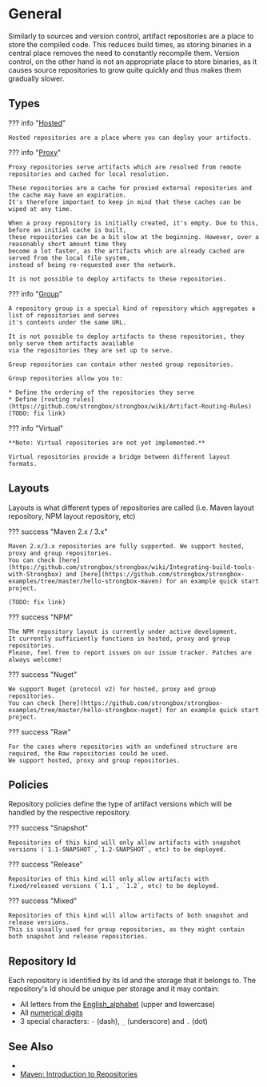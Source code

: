# General

Similarly to sources and version control, artifact repositories are a place to store the compiled code. 
This reduces build times, as storing binaries in a central place removes the need to constantly recompile them. 
Version control, on the other hand is not an appropriate place to store binaries, as it causes source repositories 
to grow quite quickly and thus makes them gradually slower.

<div id="hosted"></div>

## Types

<div id="proxy"></div>

??? info "[Hosted](#hosted)" 

    Hosted repositories are a place where you can deploy your artifacts.

<div id="group"></div>

??? info "[Proxy](#proxy)"

    Proxy repositories serve artifacts which are resolved from remote repositories and cached for local resolution.
    
    These repositories are a cache for proxied external repositories and the cache may have an expiration. 
    It's therefore important to keep in mind that these caches can be wiped at any time.
    
    When a proxy repository is initially created, it's empty. Due to this, before an initial cache is built, 
    these repositories can be a bit slow at the beginning. However, over a reasonably short amount time they 
    become a lot faster, as the artifacts which are already cached are served from the local file system, 
    instead of being re-requested over the network.
    
    It is not possible to deploy artifacts to these repositories.

??? info "[Group](#group)"

    A repository group is a special kind of repository which aggregates a list of repositories and serves 
    it's contents under the same URL. 
    
    It is not possible to deploy artifacts to these repositories, they only serve them artifacts available 
    via the repositories they are set up to serve.
    
    Group repositories can contain other nested group repositories.
    
    Group repositories allow you to:
    
    * Define the ordering of the repositories they serve
    * Define [routing rules](https://github.com/strongbox/strongbox/wiki/Artifact-Routing-Rules) (TODO: fix link)

??? info "Virtual"

    **Note: Virtual repositories are not yet implemented.**
    
    Virtual repositories provide a bridge between different layout formats.


## Layouts

Layouts is what different types of repositories are called (i.e. Maven layout repository, NPM layout repository, etc)

??? success "Maven 2.x / 3.x"

    Maven 2.x/3.x repositories are fully supported. We support hosted, proxy and group repositories. 
    You can check [here](https://github.com/strongbox/strongbox/wiki/Integrating-build-tools-with-Strongbox) and [here](https://github.com/strongbox/strongbox-examples/tree/master/hello-strongbox-maven) for an example quick start project.
    
    (TODO: fix link)


??? success "NPM"

    The NPM repository layout is currently under active development.   
    It currently sufficiently functions in hosted, proxy and group repositories.  
    Please, feel free to report issues on our issue tracker. Patches are always welcome!

??? success "Nuget"

    We support Nuget (protocol v2) for hosted, proxy and group repositories.  
    You can check [here](https://github.com/strongbox/strongbox-examples/tree/master/hello-strongbox-nuget) for an example quick start project.

??? success "Raw"

    For the cases where repositories with an undefined structure are required, the Raw repositories could be used. 
    We support hosted, proxy and group repositories.


## Policies

Repository policies define the type of artifact versions which will be handled by the respective repository.

??? success "Snapshot"

    Repositories of this kind will only allow artifacts with snapshot versions (`1.1-SNAPSHOT`,`1.2-SNAPSHOT`, etc) to be deployed.

??? success "Release"

    Repositories of this kind will only allow artifacts with fixed/released versions (`1.1`, `1.2`, etc) to be deployed.

??? success "Mixed"

    Repositories of this kind will allow artifacts of both snapshot and release versions. 
    This is usually used for group repositories, as they might contain both snapshot and release repositories.
    
## Repository Id

Each repository is identified by its Id and the storage that it belongs to. The repository's Id should be unique per storage and it may contain:

- All letters from the [English_alphabet](https://en.wikipedia.org/wiki/English_alphabet) (upper and lowercase)
- All [numerical digits](https://en.wikipedia.org/wiki/Numerical_digit)
- 3 special characters: `-` (dash), `_` (underscore) and `.` (dot)    

## See Also
* [Artifact Routing Rules]: ../user-guide/artifact-routing-rules.md
* [Maven: Introduction to Repositories](http://maven.apache.org/guides/introduction/introduction-to-repositories.html)
